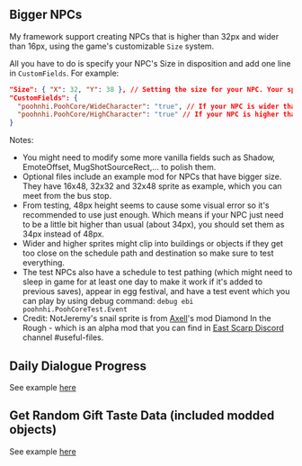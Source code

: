 ## Bigger NPCs

My framework support creating NPCs that is higher than 32px and wider than 16px, using the game's customizable `Size` system.

All you have to do is specify your NPC's Size in disposition and add one line in `CustomFields`. For example:

```json
﻿"Size": { "X": 32, "Y": 38 }, // Setting the size for your NPC. Your spritesheet for them should match this data. See example pack.
"CustomFields": {
  "poohnhi.PoohCore/WideCharacter": "true", // If your NPC is wider than 16px, put this in their CustomFields
  "poohnhi.PoohCore/HighCharacter": "true" // If your NPC is higher than 32px, put this in their CustomFields
}
```

Notes:
- You might need to modify some more vanilla fields such as Shadow, EmoteOffset, MugShotSourceRect,... to polish them.
- Optional files include an example mod for NPCs that have bigger size. They have 16x48, 32x32 and 32x48 sprite as example, which you can meet from the bus stop.
- From testing, 48px height seems to cause some visual error so it's recommended to use just enough. Which means if your NPC just need to be a little bit higher than usual (about 34px), you should set them as 34px instead of 48px.
- Wider and higher sprites might clip into buildings or objects if they get too close on the schedule path and destination so make sure to test everything.
- The test NPCs also have a schedule to test pathing (which might need to sleep in game for at least one day to make it work if it's added to previous saves), appear in egg festival, and have a test event which you can play by using debug command:
`debug ebi poohnhi.PoohCoreTest.Event`
- Credit: NotJeremy's snail sprite is from [Axell](https://next.nexusmods.com/profile/7thAxis/about-me?gameId=1303)'s mod Diamond In the Rough - which is an alpha mod that you can find in [East Scarp Discord](https://discord.gg/JgZtzUSXY3) channel #useful-files.

## Daily Dialogue Progress
See example [here](https://github.com/poohnhi/PoohCore/tree/main/.%5BCP%5D%20Daily%20Dialogue%20Progression%20Example)

## Get Random Gift Taste Data (included modded objects)
See example [here](https://github.com/poohnhi/PoohCore/tree/main/.%5BCP%5D%20More%20Gift%20Taste%20Reveal%20Dialogue)
